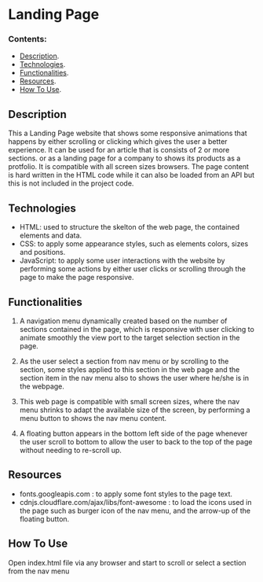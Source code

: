 # Landing Page


### Contents:

- [Description](#description).
- [Technologies](#Technologies).
- [Functionalities](#Functionalities).
- [Resources](#Resources).
- [How To Use](#how-to-use).


## Description
This a Landing Page website that shows some responsive animations that happens by either scrolling or clicking which gives the user a better experience. It can be used for an article that is consists of 2 or more sections. or as a landing page for a company to shows its products as a protfolio. It is compatible with all screen sizes browsers. The page content is hard written in the HTML code while it can also be loaded from an API but this is not included in the project code.


## Technologies
- HTML: used to structure the skelton of the web page, the contained elements and data.
- CSS: to apply some appearance styles, such as elements colors, sizes and positions.
- JavaScript: to apply some user interactions with the website by performing some actions by either user clicks or scrolling through the page to make the page responsive.

## Functionalities
1. A navigation menu dynamically created based on the number of sections contained in the page, which is responsive with user clicking to animate smoothly the view port to the target selection section in the page.

2. As the user select a section from nav menu or by scrolling to the section, some styles applied to this section in the web page and the section item in the nav menu also to shows the user where he/she is in the webpage.

3. This web page is compatible with small screen sizes, where the nav menu shrinks to adapt the available size of the screen, by performing a menu button to shows the nav menu content.

4. A floating button appears in the bottom left side of the page whenever the user scroll to bottom to allow the user to back to the top of the page without needing to re-scroll up.

## Resources
- fonts.googleapis.com : to apply some font styles to the page text.
- cdnjs.cloudflare.com/ajax/libs/font-awesome : to load the icons used in the page such as burger icon of the nav menu, and the arrow-up of the floating button.

## How To Use
Open index.html file via any browser and start to scroll or select a section from the nav menu